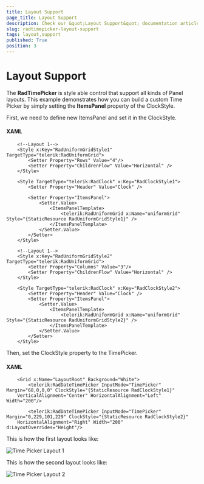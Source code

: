 ```yaml
---
title: Layout Support
page_title: Layout Support
description: Check our &quot;Layout Support&quot; documentation article for the RadTimePicker {{ site.framework_name }} control.
slug: radtimepicker-layout-support
tags: layout,support
published: True
position: 3
---
```


# Layout Support

The __RadTimePicker__  is style able control that support all kinds of Panel layouts. This example demonstrates how you can build a custom Time Picker by simply setting the __ItemsPanel__ property of the ClockStyle.

First, we need to define new ItemsPanel and set it in the ClockStyle.

#### __XAML__

```XAML
	<!--Layout 1-->
	<Style x:Key="RadUniformGridStyle1" TargetType="telerik:RadUniformGrid">
	    <Setter Property="Rows" Value="4"/>
	    <Setter Property="ChildrenFlow" Value="Horizontal" />
	</Style>
	
	<Style TargetType="telerik:RadClock" x:Key="RadClockStyle1">
	    <Setter Property="Header" Value="Clock" />
	
	    <Setter Property="ItemsPanel">
	        <Setter.Value>
	            <ItemsPanelTemplate>
	                <telerik:RadUniformGrid x:Name="uniformGrid" Style="{StaticResource RadUniformGridStyle1}" />
	            </ItemsPanelTemplate>
	        </Setter.Value>
	    </Setter>
	</Style>
	
	<!--Layout 1-->
	<Style x:Key="RadUniformGridStyle2" TargetType="telerik:RadUniformGrid">
	    <Setter Property="Columns" Value="3"/>
	    <Setter Property="ChildrenFlow" Value="Horizontal" />
	</Style>
	
	<Style TargetType="telerik:RadClock" x:Key="RadClockStyle2">
	    <Setter Property="Header" Value="Clock" />
	    <Setter Property="ItemsPanel">
	        <Setter.Value>
	            <ItemsPanelTemplate>
	                <telerik:RadUniformGrid x:Name="uniformGrid" Style="{StaticResource RadUniformGridStyle2}" />
	            </ItemsPanelTemplate>
	        </Setter.Value>
	    </Setter>
	</Style>
```

Then, set the ClockStyle property to the TimePicker.

#### __XAML__

```XAML
	<Grid x:Name="LayoutRoot" Background="White">
	    <telerik:RadDateTimePicker InputMode="TimePicker" Margin="68,0,0,0" ClockStyle="{StaticResource RadClockStyle1}"
	VerticalAlignment="Center" HorizontalAlignment="Left" Width="200"/>
	
	    <telerik:RadDateTimePicker InputMode="TimePicker" Margin="0,229,101,229" ClockStyle="{StaticResource RadClockStyle2}" 
	HorizontalAlignment="Right" Width="200" d:LayoutOverrides="Height"/>
```

This is how the first layout looks like:

![Time Picker Layout 1](images/TimePicker_Layout1.png)

This is how the second layout looks like:

![Time Picker Layout 2](images/TimePicker_Layout2.png)
